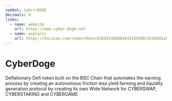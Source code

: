 ```yaml
---
symbol: CybrrrDOGE
decimals: 9
links:
  - name: website
    url: https://www.cyber-doge.net
  - name: explorer
    url: https://bscscan.com/token/0xecc62bd353EDd64Ed31595DbC4C92801aF1e2af0
---
```


# CyberDoge

Deflationary Defi token built on the BSC Chain that automates the earning process by creating an autonomous friction less yield farming and liquidity generation protocol by creating its own Wide Network for CYBERSWAP, CYBERSTAKING and CYBERGAME
